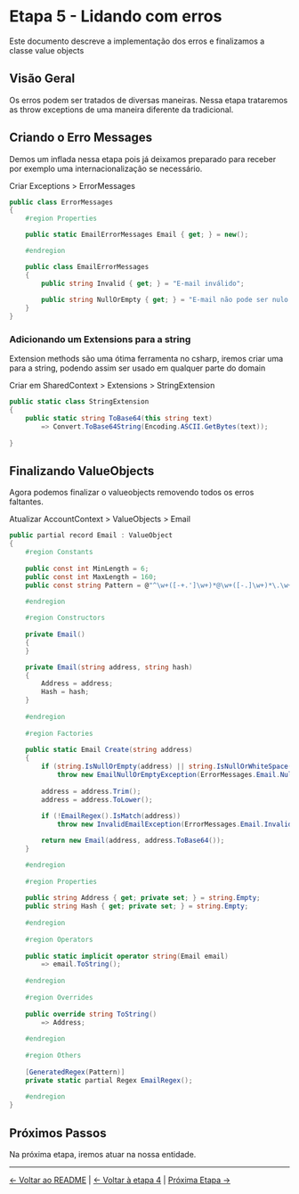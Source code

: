 # Etapa 5 - Lidando com erros

Este documento descreve a implementação dos erros e finalizamos a classe value objects

## Visão Geral

Os erros podem ser tratados de diversas maneiras. Nessa etapa trataremos as throw exceptions de uma maneira diferente da tradicional.

## Criando o Erro Messages

Demos um inflada nessa etapa pois já deixamos preparado para receber por exemplo uma internacionalização se necessário.

Criar Exceptions > ErrorMessages

```csharp
public class ErrorMessages
{
    #region Properties

    public static EmailErrorMessages Email { get; } = new();

    #endregion

    public class EmailErrorMessages
    {
        public string Invalid { get; } = "E-mail inválido";
        
        public string NullOrEmpty { get; } = "E-mail não pode ser nulo ou vazio.";
    }
}
```

### Adicionando um Extensions para a string

Extension methods são uma ótima ferramenta no csharp, iremos criar uma para a string, podendo assim ser usado em qualquer parte do domain

Criar em SharedContext > Extensions > StringExtension

```csharp
public static class StringExtension
{
    public static string ToBase64(this string text)
        => Convert.ToBase64String(Encoding.ASCII.GetBytes(text));
    
}
```

## Finalizando ValueObjects

Agora podemos finalizar o valueobjects removendo todos os erros faltantes.

Atualizar AccountContext > ValueObjects > Email
```csharp
public partial record Email : ValueObject
{
    #region Constants
    
    public const int MinLength = 6;
    public const int MaxLength = 160;
    public const string Pattern = @"^\w+([-+.']\w+)*@\w+([-.]\w+)*\.\w+([-.]\w+)*$";

    #endregion
    
    #region Constructors
    
    private Email()
    {
    }

    private Email(string address, string hash)
    {
        Address = address;
        Hash = hash;
    }
    
    #endregion
    
    #region Factories
    
    public static Email Create(string address)
    {
        if (string.IsNullOrEmpty(address) || string.IsNullOrWhiteSpace(address))
            throw new EmailNullOrEmptyException(ErrorMessages.Email.NullOrEmpty);
        
        address = address.Trim();
        address = address.ToLower();
        
        if (!EmailRegex().IsMatch(address))
            throw new InvalidEmailException(ErrorMessages.Email.Invalid);

        return new Email(address, address.ToBase64());
    }

    #endregion
    
    #region Properties
    
    public string Address { get; private set; } = string.Empty;
    public string Hash { get; private set; } = string.Empty;
    
    #endregion
    
    #region Operators
    
    public static implicit operator string(Email email) 
        => email.ToString();
    
    #endregion
    
    #region Overrides
    
    public override string ToString() 
        => Address;
    
    #endregion
    
    #region Others
    
    [GeneratedRegex(Pattern)]
    private static partial Regex EmailRegex();
    
    #endregion
}
```

## Próximos Passos

Na próxima etapa, iremos atuar na nossa entidade.

---

[← Voltar ao README](../README.md) | [← Voltar à etapa 4](etapa-04-domain-events.md) | [Próxima Etapa →](etapa-06.md)